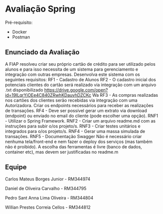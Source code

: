 
# Avaliação Spring

Pré-requisito:

- Docker
- Postman
## Enunciado da Avaliação

A FIAP resolveu criar seu próprio cartão de crédito para ser utilizado pelos
alunos e para isso necessita de um sistema para gerenciamento e
integração com outras empresas. Desenvolva este sistema com os
seguintes requisitos:
RF1 - Cadastro de Alunos
RF2 - O cadastro inicial dos potenciais clientes do cartão será realizado via
integração com um arquivo .txt disponibilizado
https://drive.google.com/open?id=19ILqrYjOEe4C840ZRwhKDauvhDZCKc
Wa
RF3 - As compras realizadas nos cartões dos clientes serão recebidas via
integração com uma Autorizadora. Criar os endpoints necessários para
receber as realizações de transações.
RF4 - Deve ser possível gerar um extrato via download (endpoint) ou
enviado no email do cliente (pode escolher uma opção).
RNF1 - Utilizar o Spring Framework.
RNF2 - Criar um arquivo readme.md com as instruções para subir o/os
projeto/s.
RNF3 - Criar testes unitários e integrados para o/os projeto/s.
RNF4 - Gerar uma massa simulada de transações.
RNF5 - Documentação Swagger
Não é necessário criar nenhuma tela/front-end e nem fazer o deploy dos
serviços (mas também não é proibido).
A escolha das ferramentas é livre (banco de dados, container etc), mas
devem ser justificadas no readme.m

## Equipe

Carlos Mateus Borges Junior - RM344974

Daniel de Oliveira Carvalho - RM344795

Pedro Sant Anna Lima Oliveira - RM344804

Willian Prestes Correia Cellos - RM344812
